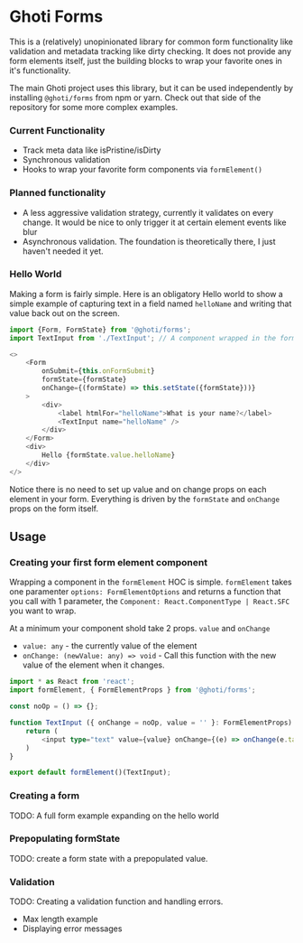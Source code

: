 # Ghoti Forms
This is a (relatively) unopinionated library for common form functionality like validation and metadata tracking like dirty checking. It does not provide any form elements itself, just the building blocks to wrap your favorite ones in it's functionality.

The main Ghoti project uses this library, but it can be used independently by installing `@ghoti/forms` from npm or yarn. Check out that side of the repository for some more complex examples.
### Current Functionality
* Track meta data like isPristine/isDirty
* Synchronous validation
* Hooks to wrap your favorite form components via `formElement()`

### Planned functionality
* A less aggressive validation strategy, currently it validates on every change. It would be nice to only trigger it at certain element events like blur
* Asynchronous validation. The foundation is theoretically there, I just haven't needed it yet.

### Hello World

Making a form is fairly simple. Here is an obligatory Hello world to show a simple example of capturing text in a field named `helloName` and writing that value back out on the screen.
```js
import {Form, FormState} from '@ghoti/forms';
import TextInput from './TextInput'; // A component wrapped in the formElement HOC, more on that later...

<>
    <Form
        onSubmit={this.onFormSubmit}
        formState={formState}
        onChange={(formState) => this.setState({formState}))}
    >
        <div>
            <label htmlFor="helloName">What is your name?</label>
            <TextInput name="helloName" />
        </div>
    </Form>
    <div>
        Hello {formState.value.helloName}
    </div>
</>
```

Notice there is no need to set up value and on change props on each element in your form. Everything is driven by the `formState` and `onChange` props on the form itself.

## Usage

### Creating your first form element component

Wrapping a component in the `formElement` HOC is simple. 
`formElement` takes one paramenter `options: FormElementOptions` and returns a function that you call with 1 parameter, the `Component: React.ComponentType | React.SFC` you want to wrap.

At a minimum your component shold take 2 props. `value` and `onChange`
* `value: any` - the currently value of the element
* `onChange: (newValue: any) => void` - Call this function with the new value of the element when it changes.


```typescript
import * as React from 'react';
import formElement, { FormElementProps } from '@ghoti/forms';

const noOp = () => {};

function TextInput ({ onChange = noOp, value = '' }: FormElementProps) {
    return (
        <input type="text" value={value} onChange={(e) => onChange(e.target.value)} />
    )
}

export default formElement()(TextInput);
```

### Creating a form
TODO: A full form example expanding on the hello world

### Prepopulating formState
TODO: create a form state with a prepopulated value.

### Validation
TODO: Creating a validation function and handling errors.
* Max length example
* Displaying error messages
